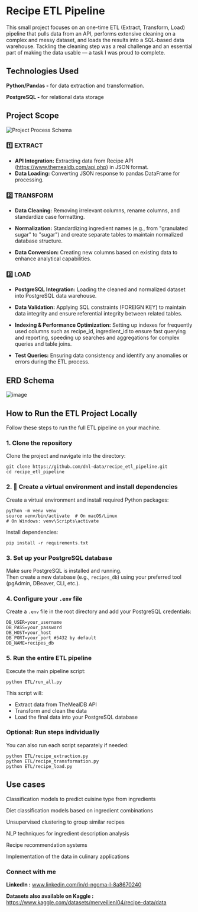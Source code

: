 # Recipe ETL Pipeline
This small project focuses on an one-time ETL (Extract, Transform, Load) pipeline that pulls data from an API, performs extensive cleaning on a complex and messy dataset, and loads the results into a SQL-based data warehouse. Tackling the cleaning step was a real challenge and an essential part of making the data usable — a task I was proud to complete.


## Technologies Used
**Python/Pandas -** for data extraction and transformation.

**PostgreSQL -** for relational data storage


## Project Scope

![Project Process Schema](https://github.com/user-attachments/assets/5d06e28b-6846-44ea-9ea1-2f59434057f7)

### 1️⃣ EXTRACT

* **API Integration:** Extracting data from Recipe API (https://www.themealdb.com/api.php) in JSON format.
* **Data Loading:** Converting JSON response to pandas DataFrame for processing.


### 2️⃣ TRANSFORM

* **Data Cleaning:** Removing irrelevant columns, rename columns, and standardize case formatting.

* **Normalization:** Standardizing ingredient names (e.g., from "granulated sugar" to "sugar") and create separate tables to maintain normalized database structure.

* **Data Conversion:** Creating new columns based on existing data to enhance analytical capabilities.


### 3️⃣ LOAD

* **PostgreSQL Integration:** Loading the cleaned and normalized dataset into PostgreSQL data warehouse.
  
* **Data Validation:** Applying SQL constraints (FOREIGN KEY) to maintain data integrity and ensure referential integrity between related tables. 
  
* **Indexing & Performance Optimization:** Setting up indexes for frequently used columns such as recipe_id, ingredient_id to ensure fast querying and reporting, speeding up searches and aggregations for complex queries and table joins.

* **Test Queries:** Ensuring data consistency and identify any anomalies or errors during the ETL process.

## ERD Schema

![image](https://github.com/user-attachments/assets/b29da60a-112d-4d84-8e84-d2c6810145e9)

## How to Run the ETL Project Locally

Follow these steps to run the full ETL pipeline on your machine.

### 1. Clone the repository

Clone the project and navigate into the directory:

```
git clone https://github.com/dnl-data/recipe_etl_pipeline.git
cd recipe_etl_pipeline
```

### 2. 🐍 Create a virtual environment and install dependencies

Create a virtual environment and install required Python packages:

```
python -m venv venv
source venv/bin/activate  # On macOS/Linux
# On Windows: venv\Scripts\activate
```
Install dependencies:

```
pip install -r requirements.txt
```

### 3. Set up your PostgreSQL database

Make sure PostgreSQL is installed and running.  
Then create a new database (e.g., `recipes_db`) using your preferred tool (pgAdmin, DBeaver, CLI, etc.).

### 4. Configure your `.env` file

Create a `.env` file in the root directory and add your PostgreSQL credentials:

```
DB_USER=your_username
DB_PASS=your_password
DB_HOST=your_host
DB_PORT=your_port #5432 by default
DB_NAME=recipes_db
```

### 5. Run the entire ETL pipeline

Execute the main pipeline script:

```
python ETL/run_all.py
```

This script will:

* Extract data from TheMealDB API  
* Transform and clean the data  
* Load the final data into your PostgreSQL database  

### Optional: Run steps individually

You can also run each script separately if needed:

```
python ETL/recipe_extraction.py
python ETL/recipe_transformation.py
python ETL/recipe_load.py
```


## Use cases
Classification models to predict cuisine type from ingredients

Diet classification models based on ingredient combinations

Unsupervised clustering to group similar recipes

NLP techniques for ingredient description analysis

Recipe recommendation systems

Implementation of the data in culinary applications



### Connect with me
**LinkedIn :** www.linkedin.com/in/d-ngoma-l-8a8670240 

**Datasets also available on Kaggle :** https://www.kaggle.com/datasets/merveillenl04/recipe-data/data
